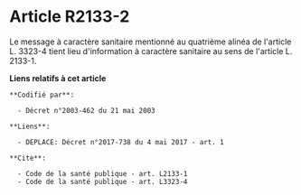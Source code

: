 # Article R2133-2

Le message à caractère sanitaire mentionné au quatrième alinéa de l'article L. 3323-4 tient lieu d'information à caractère
sanitaire au sens de l'article L. 2133-1.

**Liens relatifs à cet article**

	**Codifié par**:

	  - Décret n°2003-462 du 21 mai 2003

	**Liens**:

	  - DEPLACE: Décret n°2017-738 du 4 mai 2017 - art. 1

	**Cite**:

	  - Code de la santé publique - art. L2133-1
	  - Code de la santé publique - art. L3323-4
